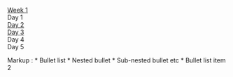 [Week 1](https://github.com/greenfox-academy/DeveloperADJ/tree/master/week-01)<br />
Day 1 <br />
[Day 2](https://github.com/greenfox-academy/DeveloperADJ/tree/master/week-01/day-2/Website)<br />
[Day 3](https://github.com/greenfox-academy/DeveloperADJ/tree/master/week-01/day-3)<br />
Day 4 <br />
Day 5 <br />

 Markup : * Bullet list
              * Nested bullet
                  * Sub-nested bullet etc
          * Bullet list item 2
